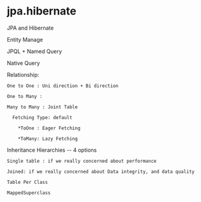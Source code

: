 # jpa.hibernate

JPA and Hibernate

Entity Manage

JPQL + Named Query

Native Query

Relationship:

    One to One : Uni direction + Bi direction 

    One to Many :

    Many to Many : Joint Table 

      Fetching Type: default 

        *ToOne : Eager Fetching

        *ToMany: Lazy Fetching

Inheritance Hierarchies  -- 4 options

    Single table : if we really concerned about performance
    
    Joined: if we really concerned about Data integrity, and data quality
    
    Table Per Class  
    
    MappedSuperclass 
